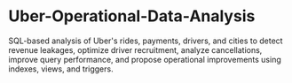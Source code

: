 # Uber-Operational-Data-Analysis
SQL-based analysis of Uber's rides, payments, drivers, and cities to detect revenue leakages, optimize driver recruitment, analyze cancellations, improve query performance, and propose operational improvements using indexes, views, and triggers.
